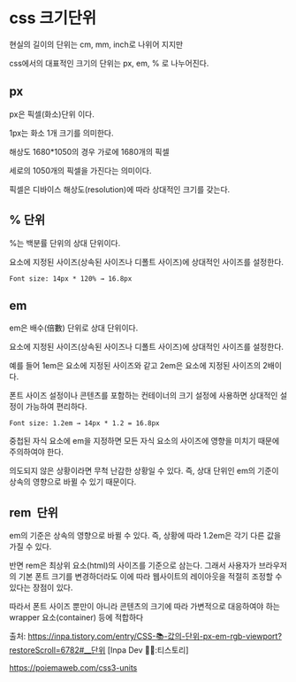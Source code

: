 css 크기단위
===

현실의 길이의 단위는 cm, mm, inch로 나위어 지지만

css에서의 대표적인 크기의 단위는 px, em, % 로 나누어진다.


px
---

px은 픽셀(화소)단위 이다.

1px는 화소 1개 크기를 의미한다.

해상도 1680*1050의 경우 가로에 1680개의 픽셀

세로의 1050개의 픽셀을 가진다는 의미이다.

픽셀은 디바이스 해상도(resolution)에 따라 상대적인 크기를 갖는다.


%  단위
----


%는 백분률 단위의 상대 단위이다.

요소에 지정된 사이즈(상속된 사이즈나 디폴트 사이즈)에 상대적인 사이즈를 설정한다.

    Font size: 14px * 120% → 16.8px


em
---


em은 배수(倍數) 단위로 상대 단위이다. 

요소에 지정된 사이즈(상속된 사이즈나 디폴트 사이즈)에 상대적인 사이즈를 설정한다. 

예를 들어 1em은 요소에 지정된 사이즈와 같고 2em은 요소에 지정된 사이즈의 2배이다.

폰트 사이즈 설정이나 콘텐츠를 포함하는 컨테이너의 크기 설정에 사용하면 상대적인 설정이 가능하여 편리하다.


    Font size: 1.2em → 14px * 1.2 = 16.8px

중첩된 자식 요소에 em을 지정하면 모든 자식 요소의 사이즈에 영향을 미치기 때문에 주의하여야 한다.

의도되지 않은 상황이라면 무척 난감한 상황일 수 있다. 즉, 상대 단위인 em의 기준이 상속의 영향으로 바뀔 수 있기 때문이다.

rem  단위
----
em의 기준은 상속의 영향으로 바뀔 수 있다. 즉, 상황에 따라 1.2em은 각기 다른 값을 가질 수 있다.

반면 rem은 최상위 요소(html)의 사이즈를 기준으로 삼는다. 그래서 사용자가 브라우저의 기본 폰트 크기를 변경하더라도 이에 따라 웹사이트의 레이아웃을 적절히 조정할 수 있다는 장점이 있다. 

따라서 폰트 사이즈 뿐만이 아니라 콘텐츠의 크기에 따라 가변적으로 대응하여야 하는 wrapper 요소(container) 등에 적합하다








출처: https://inpa.tistory.com/entry/CSS-📚-값의-단위-px-em-rgb-viewport?restoreScroll=6782#__단위 [Inpa Dev 👨‍💻:티스토리]

https://poiemaweb.com/css3-units
